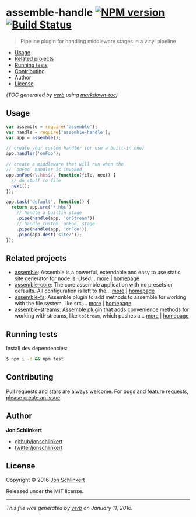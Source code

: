 # assemble-handle [![NPM version](https://img.shields.io/npm/v/assemble-handle.svg)](https://www.npmjs.com/package/assemble-handle) [![Build Status](https://img.shields.io/travis/jonschlinkert/assemble-handle.svg)](https://travis-ci.org/jonschlinkert/assemble-handle)

> Pipeline plugin for handling middleware stages in a vinyl pipeline

- [Usage](#usage)
- [Related projects](#related-projects)
- [Running tests](#running-tests)
- [Contributing](#contributing)
- [Author](#author)
- [License](#license)

_(TOC generated by [verb](https://github.com/verbose/verb) using [markdown-toc](https://github.com/jonschlinkert/markdown-toc))_

## Usage

```js
var assemble = require('assemble');
var handle = require('assemble-handle');
var app = assemble();

// create your custom handler (or use a built-in one)
app.handler('onFoo');

// create a middleware that will run when the
// `onFoo` handler is invoked
app.onFoo(/\.hbs$/, function(file, next) {
  // do stuff to file
  next();
});

app.task('default', function() {
  return app.src('*.hbs')
    // handle a builtin stage
    .pipe(handle(app, 'onStream')) 
    // handle custom `onFoo` stage
    .pipe(handle(app, 'onFoo'))    
    .pipe(app.dest('site/'));
});
```

## Related projects

* [assemble](https://www.npmjs.com/package/assemble): Assemble is a powerful, extendable and easy to use static site generator for node.js. Used… [more](https://www.npmjs.com/package/assemble) | [homepage](https://github.com/assemble/assemble)
* [assemble-core](https://www.npmjs.com/package/assemble-core): The core assemble application with no presets or defaults. All configuration is left to the… [more](https://www.npmjs.com/package/assemble-core) | [homepage](https://github.com/assemble/assemble-core)
* [assemble-fs](https://www.npmjs.com/package/assemble-fs): Assemble plugin to add methods to assemble for working with the file system, like src,… [more](https://www.npmjs.com/package/assemble-fs) | [homepage](https://github.com/assemble/assemble-fs)
* [assemble-streams](https://www.npmjs.com/package/assemble-streams): Assemble plugin that adds convenience methods for working with streams, like `toStream`, which pushes a… [more](https://www.npmjs.com/package/assemble-streams) | [homepage](https://github.com/jonschlinkert/assemble-streams)

## Running tests

Install dev dependencies:

```sh
$ npm i -d && npm test
```

## Contributing

Pull requests and stars are always welcome. For bugs and feature requests, [please create an issue](https://github.com/jonschlinkert/assemble-handle/issues/new).

## Author

**Jon Schlinkert**

* [github/jonschlinkert](https://github.com/jonschlinkert)
* [twitter/jonschlinkert](http://twitter.com/jonschlinkert)

## License

Copyright © 2016 [Jon Schlinkert](https://github.com/jonschlinkert)

Released under the MIT license.

***

_This file was generated by [verb](https://github.com/verbose/verb) on January 11, 2016._